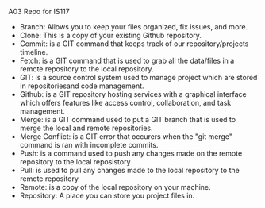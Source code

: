 
A03 Repo for IS117 

 * Branch: Allows you to keep your files organized, fix issues, and more.
 * Clone: This is a copy of your existing Github repository. 
 * Commit: is a GIT command that keeps track of our repository/projects timeline.
 * Fetch: is a GIT command that is used to grab all the data/files in a remote repository to the local repository. 
 * GIT: is a source control system used to manage project which are stored in repositoriesand code management. 
 * Github: is a GIT repository hosting services with a graphical interface which offers features like access control, collaboration, and task management. 
 * Merge: is a GIT command used to put a GIT branch that is used to merge the local and remote repositories.
 * Merge Conflict: is a GIT error that occurers when the "git merge" command is ran with incomplete commits. 
 * Push: is a command used to push any changes made on the remote repository to the local reposistory
 * Pull: is used to pull any changes made to the local repository to the remote repository
 * Remote: is a copy of the local repository on your machine. 
 * Repository: A place you can store you project files in. 




